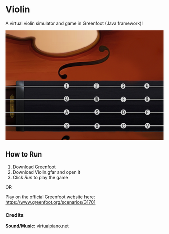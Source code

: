 # Violin
A virtual violin simulator and game in Greenfoot (Java framework)!

![Violin Screen](Guides\violin.png)

## How to Run

1. Download [Greenfoot](https://www.greenfoot.org/download)
2. Download Violin.gfar and open it
3. Click *Run* to play the game

OR

Play on the official Greenfoot website here: 
https://www.greenfoot.org/scenarios/31701

### Credits
**Sound/Music:** virtualpiano.net
